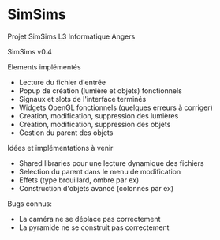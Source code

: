 # SimSims
Projet SimSims L3 Informatique Angers

SimSims v0.4

Elements implémentés
- Lecture du fichier d'entrée
- Popup de création (lumière et objets) fonctionnels
- Signaux et slots de l'interface terminés
- Widgets OpenGL fonctionnels (quelques erreurs à corriger)
- Creation, modification, suppression des lumières
- Creation, modification, suppression des objets
- Gestion du parent des objets


Idées et implémentations à venir
- Shared libraries pour une lecture dynamique des fichiers
- Selection du parent dans le menu de modification
- Effets (type brouillard, ombre par ex)
- Construction d'objets avancé (colonnes par ex)

Bugs connus:
- La caméra ne se déplace pas correctement
- La pyramide ne se construit pas correctement
